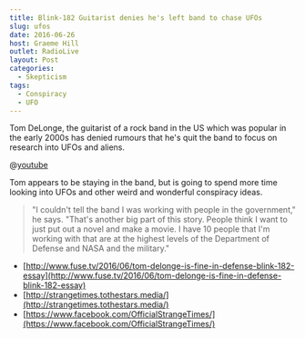 ```yaml
---
title: Blink-182 Guitarist denies he's left band to chase UFOs
slug: ufos
date: 2016-06-26
host: Graeme Hill
outlet: RadioLive
layout: Post
categories:
  - Skepticism
tags:
  - Conspiracy
  - UFO
---
```


Tom DeLonge, the guitarist of a rock band in the US which was popular in the early 2000s has denied rumours that he's quit the band to focus on research into UFOs and aliens.

<!-- more -->

@[youtube](https://youtu.be/heUCtu_fq18)

Tom appears to be staying in the band, but is going to spend more time looking into UFOs and other weird and wonderful conspiracy ideas.

> "I couldn't tell the band I was working with people in the government," he says. "That's another big part of this story. People think I want to just put out a novel and make a movie. I have 10 people that I'm working with that are at the highest levels of the Department of Defense and NASA and the military."

- [http://www.fuse.tv/2016/06/tom-delonge-is-fine-in-defense-blink-182-essay](http://www.fuse.tv/2016/06/tom-delonge-is-fine-in-defense-blink-182-essay)
- [http://strangetimes.tothestars.media/](http://strangetimes.tothestars.media/)
- [https://www.facebook.com/OfficialStrangeTimes/](https://www.facebook.com/OfficialStrangeTimes/)
